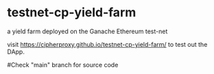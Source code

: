 # testnet-cp-yield-farm
a yield farm deployed on the Ganache Ethereum test-net


visit https://cipherproxy.github.io/testnet-cp-yield-farm/ to test out the DApp.

#Check "main" branch for source code
